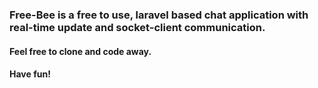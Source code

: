 ### Free-Bee is a free to use, laravel based chat application with real-time update and socket-client communication.

#### Feel free to clone and code away.

#### Have fun! 
